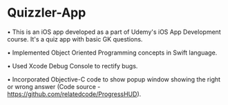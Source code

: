 # Quizzler-App

• This is an iOS app developed as a part of Udemy's iOS App Development course. It's a quiz app with basic GK questions.

• Implemented Object Oriented Programming concepts in Swift language.

• Used Xcode Debug Console to rectify bugs.

• Incorporated Objective-C code to show popup window showing the right or wrong answer (Code source - https://github.com/relatedcode/ProgressHUD).


